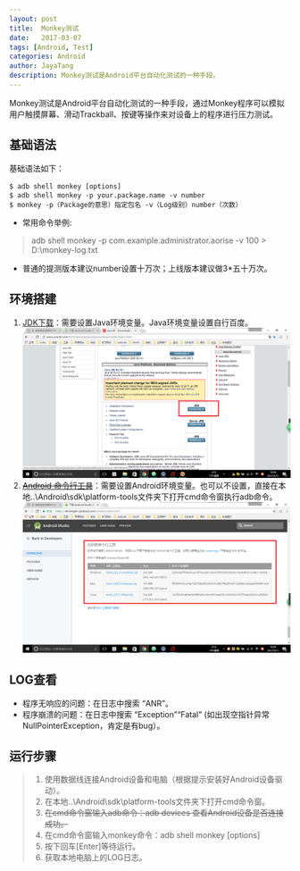 ```yaml
---
layout: post  
title:  Monkey测试  
date:   2017-03-07  
tags: [Android, Test]  
categories: Android  
author: JayaTang  
description: Monkey测试是Android平台自动化测试的一种手段。  
---
```

Monkey测试是Android平台自动化测试的一种手段，通过Monkey程序可以模拟用户触摸屏幕、滑动Trackball、按键等操作来对设备上的程序进行压力测试。

## 基础语法
基础语法如下：  
```
$ adb shell monkey [options]  
$ adb shell monkey -p your.package.name -v number  
$ monkey -p（Package的意思）指定包名 -v（Log级别）number（次数）
```
- 常用命令举例:   
> adb shell monkey -p com.example.administrator.aorise -v 100 > D:\monkey-log.txt  

- 普通的提测版本建议number设置十万次；上线版本建议做3*五十万次。

## 环境搭建  

1. [JDK下载](http://www.oracle.com/technetwork/java/javase/downloads/index.html)：需要设置Java环境变量。Java环境变量设置自行百度。  
![JDK](/assets/img/android-monkey/01.png)
2. ~~[Android 命令行工具](https://developer.android.com/studio/index.html)~~：需要设置Android环境变量。也可以不设置，直接在本地..\Android\sdk\platform-tools文件夹下打开cmd命令窗执行adb命令。  
![ADB Tools](/assets/img/android-monkey/02.png)

## LOG查看  

- 程序无响应的问题：在日志中搜索 “ANR”。
- 程序崩溃的问题：在日志中搜索 “Exception”“Fatal” (如出现空指针异常 NullPointerException，肯定是有bug）。

## 运行步骤  

> 1. 使用数据线连接Android设备和电脑（根据提示安装好Android设备驱动）。  
> 2. 在本地..\Android\sdk\platform-tools文件夹下打开cmd命令窗。  
> 3. ~~在cmd命令窗输入adb命令：adb devices 查看Android设备是否连接成功。~~  
> 4. 在cmd命令窗输入monkey命令：adb shell monkey [options]  
> 5. 按下回车[Enter]等待运行。  
> 6. 获取本地电脑上的LOG日志。  
